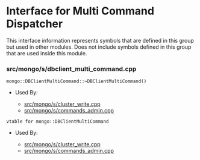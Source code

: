 
# Interface for Multi Command Dispatcher
This interface information represents symbols that are defined in this group but used in other modules.  Does not include symbols defined in this group that are used inside this module.

### src/mongo/s/dbclient\_multi\_command.cpp

<div></div>

    mongo::DBClientMultiCommand::~DBClientMultiCommand()

- Used By:

    - [src/mongo/s/cluster\_write.cpp](../../../../sharding/routing)
    - [src/mongo/s/commands\_admin.cpp](../../../../sharding/mongos\_commands)

<div></div>

    vtable for mongo::DBClientMultiCommand

- Used By:

    - [src/mongo/s/cluster\_write.cpp](../../../../sharding/routing)
    - [src/mongo/s/commands\_admin.cpp](../../../../sharding/mongos\_commands)
